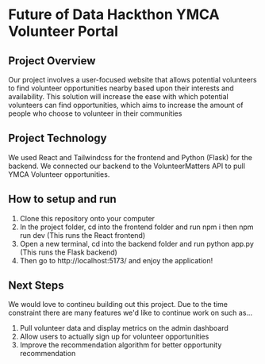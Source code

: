 # Future of Data Hackthon YMCA Volunteer Portal

## Project Overview
Our project involves a user-focused website that allows potential volunteers to find volunteer opportunities nearby based upon their interests and availability. 
This solution will increase the ease with which potential volunteers can find opportunities, which aims to increase the amount of people who choose to volunteer in their communities

## Project Technology
We used React and Tailwindcss for the frontend and Python (Flask) for the backend. We connected our backend to the VolunteerMatters API to pull YMCA Volunteer opportunities.

## How to setup and run
1. Clone this repository onto your computer
2. In the project folder, cd into the frontend folder and run npm i then npm run dev (This runs the React frontend)
3. Open a new terminal, cd into the backend folder and run python app.py (This runs the Flask backend)
4. Then go to http://localhost:5173/ and enjoy the application!

## Next Steps
We would love to contineu building out this project. Due to the time constraint there are many features we'd like to continue work on such as...
1. Pull volunteer data and display metrics on the admin dashboard
2. Allow users to actually sign up for volunteer opportunities
3. Improve the recommendation algorithm for better opportunity recommendation
